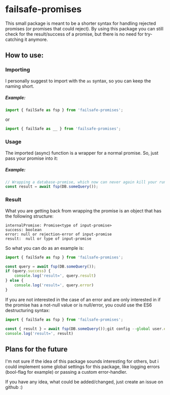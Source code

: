 
# failsafe-promises

This small package is meant to be a shorter syntax for handling rejected promises (or promises that could reject). By using this package you can still check for the result/success of a promise, but there is no need for try-catching it anymore.

## __How to use:__

### Importing
I personally suggest to import with the `as` syntax, so you can keep the naming short.

##### Example:
```js
import { failSafe as fsp } from 'failsafe-promises';
```
or
```js
import { failSafe as __ } from 'failsafe-promises';
```

### Usage
The imported (async) function is a wrapper for a normal promise. So, just pass your promise into it:

##### Example:
```js
// Wrapping a database-promise, which now can never again kill your runtime-app by rejecting
const result = await fsp(DB.someQuery());
```

### Result
What you are getting back from wrapping the promise is an object that has the following structure:

```
internalPromise: Promise<type of input-promise>
success: boolean
error: null or rejection-error of input-promise
result:  null or type of input-promise
```

So what you can do as an example is:

```js
import { failSafe as fsp } from 'failsafe-promises';

const query = await fsp(DB.someQuery());
if (query.success) {
    console.log('result=', query.result)
} else {
    console.log('result=', query.error)
}
```

If you are not interested in the case of an error and are only interested in if the promise has a not-null value or is null/error, you could use the ES6 destructuring syntax:

```js
import { failSafe as fsp } from 'failsafe-promises';

const { result } = await fsp(DB.someQuery());git config --global user.email "email@example.com"
console.log('result=', result)
```

## Plans for the future

I'm not sure if the idea of this package sounds interesting for others, but i could implement some global settings for this package, like logging errors (bool-flag for example) or passing a custom error-handler.

If you have any idea, what could be added/changed, just create an issue on github :)